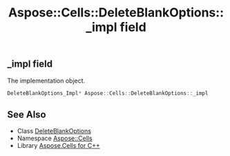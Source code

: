 ﻿---
title: Aspose::Cells::DeleteBlankOptions::_impl field
linktitle: _impl
second_title: Aspose.Cells for C++ API Reference
description: 'Aspose::Cells::DeleteBlankOptions::_impl field. The implementation object in C++.'
type: docs
weight: 1000
url: /cpp/aspose.cells/deleteblankoptions/_impl/
---
## _impl field


The implementation object.

```cpp
DeleteBlankOptions_Impl* Aspose::Cells::DeleteBlankOptions::_impl
```

## See Also

* Class [DeleteBlankOptions](../)
* Namespace [Aspose::Cells](../../)
* Library [Aspose.Cells for C++](../../../)
